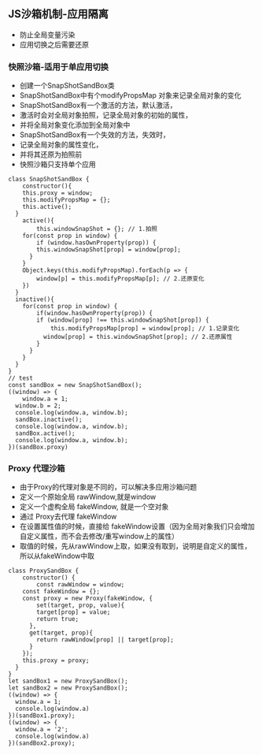 ## JS沙箱机制-应用隔离
- 防止全局变量污染
- 应用切换之后需要还原
### 快照沙箱-适用于单应用切换
- 创建一个SnapShotSandBox类
- SnapShotSandBox中有个modifyPropsMap 对象来记录全局对象的变化
- SnapShotSandBox有一个激活的方法，默认激活，
- 激活时会对全局对象拍照，记录全局对象的初始的属性，
- 并将全局对象变化添加到全局对象中
- SnapShotSandBox有一个失效的方法，失效时，
- 记录全局对象的属性变化，
- 并将其还原为拍照前
- 快照沙箱只支持单个应用
```
class SnapShotSandBox {
    constructor(){
    this.proxy = window;
    this.modifyPropsMap = {};
    this.active();
  }
    active(){
        this.windowSnapShot = {}; // 1.拍照
    for(const prop in window) {
        if (window.hasOwnProperty(prop)) {
        this.windowSnapShot[prop] = window[prop];
      }
    }
    Object.keys(this.modifyPropsMap).forEach(p => {
        window[p] = this.modifyPropsMap[p]; // 2.还原变化
    })
  }
  inactive(){
    for(const prop in window) {
        if(window.hasOwnProperty(prop)) {
        if (window[prop] !== this.windowSnapShot[prop]) { 
            this.modifyPropsMap[prop] = window[prop]; // 1.记录变化
          window[prop] = this.windowSnapShot[prop]; // 2.还原属性
        }
      }
    }
  }
}
// test
const sandBox = new SnapShotSandBox();
((window) => {
    window.a = 1;
  window.b = 2;
  console.log(window.a, window.b);
  sandBox.inactive();
  console.log(window.a, window.b);
  sandBox.active();
  console.log(window.a, window.b);
})(sandBox.proxy)
```
### Proxy 代理沙箱
- 由于Proxy的代理对象是不同的，可以解决多应用沙箱问题
- 定义一个原始全局 rawWindow,就是window
- 定义一个虚构全局 fakeWindow, 就是一个空对象
- 通过 Proxy去代理 fakeWindow
- 在设置属性值的时候，直接给 fakeWindow设置（因为全局对象我们只会增加自定义属性，而不会去修改/重写window上的属性）
- 取值的时候，先从rawWindow上取，如果没有取到，说明是自定义的属性，所以从fakeWindow中取
```
class ProxySandBox {
    constructor() {
        const rawWindow = window;
    const fakeWindow = {};
    const proxy = new Proxy(fakeWindow, {
        set(target, prop, value){
        target[prop] = value;
        return true;
      },
      get(target, prop){
        return rawWindow[prop] || target[prop];
      }
    });
    this.proxy = proxy;
  }
}
let sandBox1 = new ProxySandBox();
let sandBox2 = new ProxySandBox();
((window) => {
  window.a = 1;
  console.log(window.a)
})(sandBox1.proxy);
((window) => {
  window.a = '2';
  console.log(window.a)
})(sandBox2.proxy);
```
